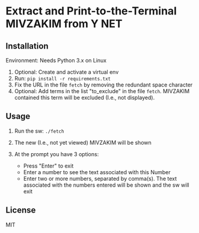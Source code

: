 # Extract and Print-to-the-Terminal MIVZAKIM from Y NET

## Installation 

Environment: Needs Python 3.x on Linux

1. Optional: Create and activate a virtual env
2. Run: `pip install -r requirements.txt`
3. Fix the URL in the file `fetch` by removing the redundant space character
4. Optional: Add terms in the list "to_exclude" in the file `fetch`. MIVZAKIM contained this term will be excluded (I.e., not displayed).

## Usage

1. Run the sw: `./fetch`
2. The new (I.e., not yet viewed) MIVZAKIM will be shown
3. At the prompt you have 3 options:
   
   - Press "Enter" to exit
   - Enter a number to see the text associated with this Number
   - Enter two or more numbers, separated by comma(s). The text associated with the numbers entered will be shown and the sw will exit

## License

   MIT
